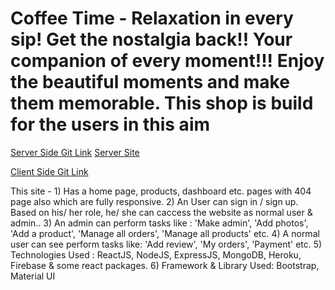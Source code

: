 # Coffee Time - Relaxation in every sip! Get the nostalgia back!! Your companion of every moment!!! Enjoy the beautiful moments and make them memorable. This shop is build for the users in this aim

[Server Side Git Link](https://github.com/sourabahmed/coffee-time-server/tree/master)
[Server Site](https://shielded-refuge-42801.herokuapp.com/)

[Client Side Git Link](https://github.com/sourabahmed/coffee-time-client/tree/main)


This site -
    1) Has a home page, products, dashboard etc. pages with 404 page also which are fully responsive.
    2) An User can sign in / sign up. Based on his/ her role, he/ she can caccess the website as normal user & admin..
    3) An admin can perform tasks like : 'Make admin', 'Add photos', 'Add a product', 'Manage all orders', 'Manage all products' etc.
    4) A normal user can see perform tasks like: 'Add review', 'My orders', 'Payment' etc.
    5) Technologies Used : ReactJS, NodeJS, ExpressJS, MongoDB, Heroku, Firebase & some react packages.
    6) Framework & Library Used: Bootstrap, Material UI

